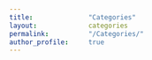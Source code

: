 ```yaml
---
title:              "Categories"
layout:             categories
permalink:          "/Categories/"
author_profile:     true
---
```


